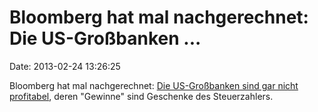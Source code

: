 Bloomberg hat mal nachgerechnet: Die US-Großbanken \...
=======================================================

Date: 2013-02-24 13:26:25

Bloomberg hat mal nachgerechnet: [Die US-Großbanken sind gar nicht
profitabel](http://www.bloomberg.com/news/2013-02-20/why-should-taxpayers-give-big-banks-83-billion-a-year-.html),
deren \"Gewinne\" sind Geschenke des Steuerzahlers.
